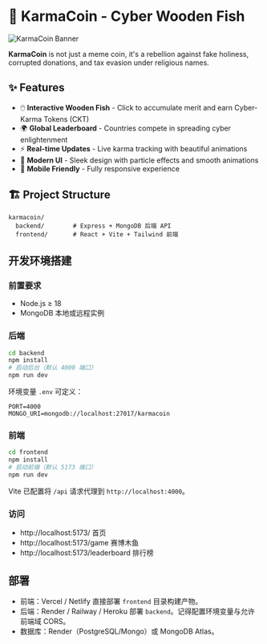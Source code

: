 # 🪷 KarmaCoin - Cyber Wooden Fish

![KarmaCoin Banner](https://img.shields.io/badge/KarmaCoin-Cyber%20Buddhism-gold?style=for-the-badge)

**KarmaCoin** is not just a meme coin, it's a rebellion against fake holiness, corrupted donations, and tax evasion under religious names.

## ✨ Features

- 🖱️ **Interactive Wooden Fish** - Click to accumulate merit and earn Cyber-Karma Tokens (CKT)
- 🌍 **Global Leaderboard** - Countries compete in spreading cyber enlightenment
- ⚡ **Real-time Updates** - Live karma tracking with beautiful animations
- 🎨 **Modern UI** - Sleek design with particle effects and smooth animations
- 📱 **Mobile Friendly** - Fully responsive experience

## 🏗️ Project Structure

```
karmacoin/
  backend/        # Express + MongoDB 后端 API
  frontend/       # React + Vite + Tailwind 前端
```

## 开发环境搭建

### 前置要求

- Node.js ≥ 18
- MongoDB 本地或远程实例

### 后端

```bash
cd backend
npm install
# 启动后台（默认 4000 端口）
npm run dev
```

环境变量 `.env` 可定义：

```
PORT=4000
MONGO_URI=mongodb://localhost:27017/karmacoin
```

### 前端

```bash
cd frontend
npm install
# 启动前端（默认 5173 端口）
npm run dev
```

Vite 已配置将 `/api` 请求代理到 `http://localhost:4000`。

### 访问

- http://localhost:5173/           首页
- http://localhost:5173/game       赛博木鱼
- http://localhost:5173/leaderboard 排行榜

## 部署

- 前端：Vercel / Netlify 直接部署 `frontend` 目录构建产物。
- 后端：Render / Railway / Heroku 部署 `backend`。记得配置环境变量与允许前端域 CORS。
- 数据库：Render（PostgreSQL/Mongo）或 MongoDB Atlas。 